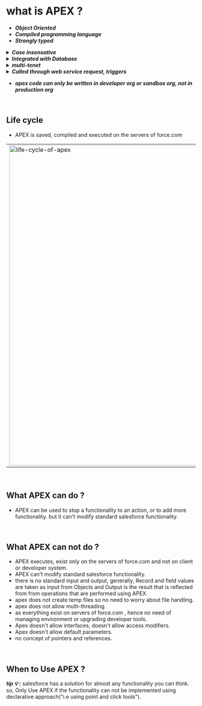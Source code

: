 
# what is APEX ?
- ***Object Oriented***
- ***Compiled programming language***
- ***Strongly typed***

<details>
  <summary><b><em> Case insensative </em></b></summary>
<p>

---  
_To avoid confusion with case-insensitive ``SOQL`` and ``SOSL`` queries, Apex is also case-insensitive._
- Variable and method names are case-insensitive. 
  - ***For example:*** 
    - ✔️ **``Integer I;``**  
    - ✔️ **``Integer i;  This would be an error.``**
- References to object and field names are case-insensitive.
  - ***For example:*** 
    - ✔️ **``Account a1;``**  
    - ✔️ **``ACCOUNT a2;``**
- ``SOQL`` and ``SOSL`` statements are case- insensitive.
  - ***For example:*** 
    - ✔️ **``Account[] accts = [sELect ID From ACCouNT where nAme = 'fred'];``**  
  
---

</p>
</details>

<details>
  <summary><b><em> Integrated with Database </em></b></summary>
<p>

---

provides direct access to records & fields

---

</p>
</details>


<details>
  <summary><b><em> multi-tenet </em></b></summary>
<p>
  
---
### what is multi-tenet Architecture ?

#### what is single-tenet architecture?
Single-tenancy architecture is one in which a single instance of a software application and supporting infrastructure serves one customer. _tenet means:"cloud customer", here cloud costomer is a business that rely on aws / azure / GCP_
in single tenet architecture a single compute-node serves a single tenet, these tenet are stateful("this means they have pre existing knowledge of the client they are serving").
  
***these ``single-tenet`` architectures were widely used in SaaS & PaaS models.***
  
#### problems with single-tenet architecture?
- if a compute node goes down, that means an entire customer("here business") and all of their users were completely unable to access their instance.
- **upgrade became impractical**, if a cloud service provide has tens of thousands of customers, that means they have tens of thousands of compute-nodes. to upgrade service style they will have to apply upgrade to every single one of them. _"upgrades are complex time consuming process, that leads to downtime."_
- **requires vertical scaling**, that means a new customer need new set of resources.
- **Can't Personalise services**, since each customer have a dedicated compute node, that means irregular customer that don't need extra resources, will be having same amount of resources as of customer who are regular and actually need it. _"this leads to inefficient utilisation of resources, that cost much to cloud service providers"_

#### what is multi-tenet Architecture ?
- in multi tenet architecture any customer can be served by any compute node, these tenet are stateless("this means they can figure out any of the information they need to know and apply"). 
  
***these ``multi-tenet`` architectures are widely used in SaaS & PaaS models.***

  
### why would you use one ? Advantages of multi-tenet architecture.
- if a compute node goes down it won't effect any customer and their user.
- **upgrade are easy**, ``as there is just one big system serving all the customers.`` or ``you can just spin up with new compute nodes running the latest version of the software.`` _"that means zero down time"_  
- **allows horizontal scaling**, that means if compute-node / resource seem insufficient you can just add one more.
- **can personalise service**, cost effective.

 
---
  
</p>
</details>

<details>
  <summary><b><em> Called through web service request, triggers</em></b></summary>
<p>

---

- web service request
- triggers

---

</p>
</details>

- ***apex code can only be written in developer org or sandbox org, not in production org***



<br/>






## Life cycle
- APEX is saved, compiled and executed on the servers of force.com 
<table>
<tr>  
<td>
  <a href="#life-cycle"><img src="images/lifecycle-of-apex.png" width="850vw" alt="life-cycle-of-apex"></a>  
</td>
</tr>
</table>


<br/>

## What APEX can do ?
- APEX can be used to stop a functionality to an action, or to add more functionality. but it can't modify standard salesforce functionality.


<br/>

## What APEX can not do ?
- APEX executes, exist only on the servers of force.com and not on client or developer system.
- APEX can't modify standard salesforce functionality. 
- there is no standard input and output, generally, Record and field values are taken as input from Objects and Output is the result that is reflected from from operations that are performed using APEX.
- apex does not create temp files so no need to worry about file handling.
- apex does not allow multi-threading.
- as everything exist on servers of force.com , hence no need of managing environment or upgrading developer tools.
- Apex doesn't allow interfaces, doesn't allow access modifiers. 
- Apex doesn't allow default parameters.
- no concept of pointers and references.

<br/>

## When to Use APEX ?
***tip 💡 :*** salesforce has a solution for almost any functionality you can think. so, Only Use APEX if the functionality can not be implemented using declarative approach("i.e using point and click tools").


